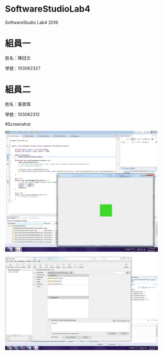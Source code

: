 # SoftwareStudioLab4
SoftwareStudio Lab4 2016

# 組員一

姓名：陳冠文

學號：103062327

# 組員二

姓名：張晉偉

學號：103062312

#Screenshot

![alt tag](/screenshot1.jpg)

![alt tag](/screenshot2.jpg)